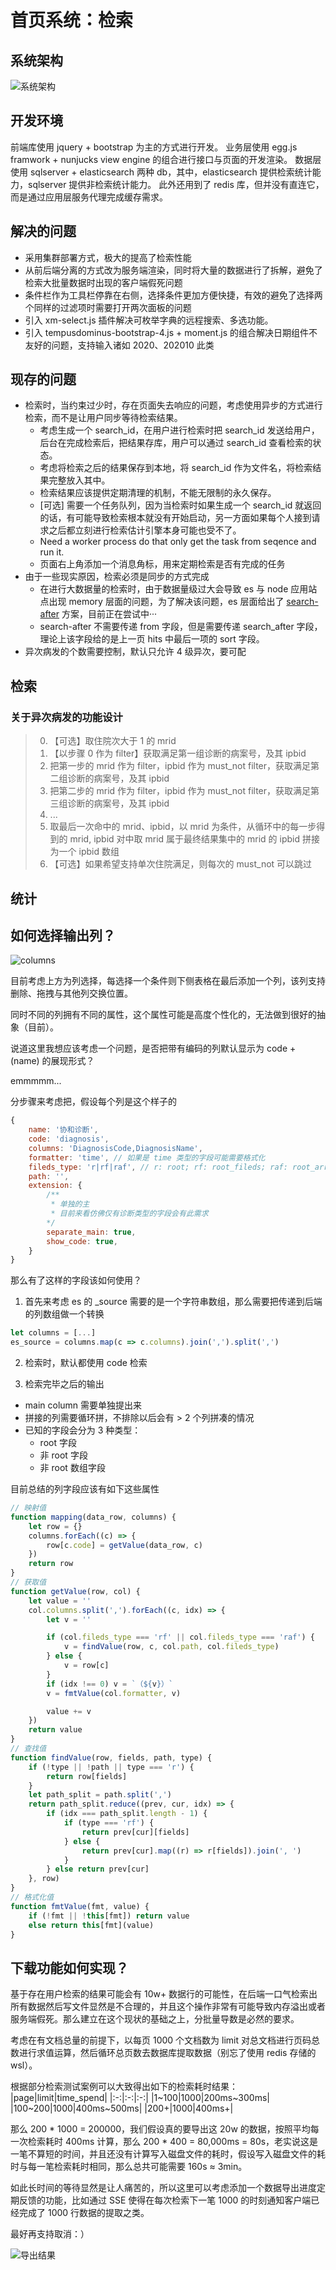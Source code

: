 # 首页系统：检索

## 系统架构

![系统架构](./doc/statistic.png)

## 开发环境

前端库使用 jquery + bootstrap 为主的方式进行开发。
业务层使用 egg.js framwork + nunjucks view engine 的组合进行接口与页面的开发渲染。
数据层使用 sqlserver + elasticsearch 两种 db，其中，elasticsearch 提供检索统计能力，sqlserver 提供非检索统计能力。
此外还用到了 redis 库，但并没有直连它，而是通过应用层服务代理完成缓存需求。

## 解决的问题

-   采用集群部署方式，极大的提高了检索性能
-   从前后端分离的方式改为服务端渲染，同时将大量的数据进行了拆解，避免了检索大批量数据时出现的客户端假死问题
-   条件栏作为工具栏停靠在右侧，选择条件更加方便快捷，有效的避免了选择两个同样的过滤项时需要打开两次面板的问题
-   引入 xm-select.js 插件解决可枚举字典的远程搜索、多选功能。
-   引入 tempusdominus-bootstrap-4.js + moment.js 的组合解决日期组件不友好的问题，支持输入诸如 2020、202010 此类

## 现存的问题

-   检索时，当约束过少时，存在页面失去响应的问题，考虑使用异步的方式进行检索，而不是让用户同步等待检索结果。
    -   考虑生成一个 search_id，在用户进行检索时把 search_id 发送给用户，后台在完成检索后，把结果存库，用户可以通过 search_id 查看检索的状态。
    -   考虑将检索之后的结果保存到本地，将 search_id 作为文件名，将检索结果完整放入其中。
    -   检索结果应该提供定期清理的机制，不能无限制的永久保存。
    -   \[可选\] 需要一个任务队列，因为当检索时如果生成一个 search_id 就返回的话，有可能导致检索根本就没有开始启动，另一方面如果每个人接到请求之后都立刻进行检索估计引擎本身可能也受不了。
    -   Need a worker process do that only get the task from seqence and run it.
    -   页面右上角添加一个消息角标，用来定期检索是否有完成的任务
-   由于一些现实原因，检索必须是同步的方式完成
    -   在进行大数据量的检索时，由于数据量级过大会导致 es 与 node 应用站点出现 memory 层面的问题，为了解决该问题，es 层面给出了 [search-after](https://www.elastic.co/guide/en/elasticsearch/reference/current/paginate-search-results.html#search-after) 方案，目前正在尝试中···
    -   search-after 不需要传递 from 字段，但是需要传递 search_after 字段，理论上该字段给的是上一页 hits 中最后一项的 sort 字段。
-   异次病发的个数需要控制，默认只允许 4 级异次，要可配

## 检索

### 关于异次病发的功能设计

> 0. 【可选】取住院次大于 1 的 mrid
> 1. 【以步骤 0 作为 filter】获取满足第一组诊断的病案号，及其 ipbid
> 2. 把第一步的 mrid 作为 filter，ipbid 作为 must_not filter，获取满足第二组诊断的病案号，及其 ipbid
> 3. 把第二步的 mrid 作为 filter，ipbid 作为 must_not filter，获取满足第三组诊断的病案号，及其 ipbid
> 4. ...
> 5. 取最后一次命中的 mrid、ipbid，以 mrid 为条件，从循环中的每一步得到的 mrid, ipbid 对中取 mrid 属于最终结果集中的 mrid 的 ipbid 拼接为一个 ipbid 数组
> 6. 【可选】如果希望支持单次住院满足，则每次的 must_not 可以跳过

## 统计

## 如何选择输出列？

![columns](./doc/select_output_column.png)

目前考虑上方为列选择，每选择一个条件则下侧表格在最后添加一个列，该列支持删除、拖拽与其他列交换位置。

同时不同的列拥有不同的属性，这个属性可能是高度个性化的，无法做到很好的抽象（目前）。

说道这里我想应该考虑一个问题，是否把带有编码的列默认显示为 code + (name) 的展现形式？

emmmmm...

分步骤来考虑把，假设每个列是这个样子的

```js
{
    name: '协和诊断',
    code: 'diagnosis',
    columns: 'DiagnosisCode,DiagnosisName',
    formatter: 'time', // 如果是 time 类型的字段可能需要格式化
    fileds_type: 'r|rf|raf', // r: root; rf: root_fileds; raf: root_array_fileds;
    path: '',
    extension: {
        /**
         * 单独的主
         * 目前来看仿佛仅有诊断类型的字段会有此需求
        */
        separate_main: true,
        show_code: true,
    }
}
```

那么有了这样的字段该如何使用？

1. 首先来考虑 es 的 \_source 需要的是一个字符串数组，那么需要把传递到后端的列数组做一个转换

```js
let columns = [...]
es_source = columns.map(c => c.columns).join(',').split(',')
```

2. 检索时，默认都使用 code 检索

3. 检索完毕之后的输出

-   main column 需要单独提出来
-   拼接的列需要循环拼，不排除以后会有 > 2 个列拼凑的情况
-   已知的字段会分为 3 种类型：
    -   root 字段
    -   非 root 字段
    -   非 root 数组字段

目前总结的列字段应该有如下这些属性

```js
// 映射值
function mapping(data_row, columns) {
    let row = {}
    columns.forEach((c) => {
        row[c.code] = getValue(data_row, c)
    })
    return row
}
// 获取值
function getValue(row, col) {
    let value = ''
    col.columns.split(',').forEach((c, idx) => {
        let v = ''

        if (col.fileds_type === 'rf' || col.fileds_type === 'raf') {
            v = findValue(row, c, col.path, col.fileds_type)
        } else {
            v = row[c]
        }
        if (idx !== 0) v = `（${v}）`
        v = fmtValue(col.formatter, v)

        value += v
    })
    return value
}
// 查找值
function findValue(row, fields, path, type) {
    if (!type || !path || type === 'r') {
        return row[fields]
    }
    let path_split = path.split(',')
    return path_split.reduce((prev, cur, idx) => {
        if (idx === path_split.length - 1) {
            if (type === 'rf') {
                return prev[cur][fields]
            } else {
                return prev[cur].map((r) => r[fields]).join(', ')
            }
        } else return prev[cur]
    }, row)
}
// 格式化值
function fmtValue(fmt, value) {
    if (!fmt || !this[fmt]) return value
    else return this[fmt](value)
}
```

## 下载功能如何实现？

基于存在用户检索的结果可能会有 10w+ 数据行的可能性，在后端一口气检索出所有数据然后写文件显然是不合理的，并且这个操作非常有可能导致内存溢出或者服务端假死。那么建立在这个现状的基础之上，分批量导数是必然的要求。

考虑在有文档总量的前提下，以每页 1000 个文档数为 limit 对总文档进行页码总数进行求值运算，然后循环总页数去数据库提取数据（别忘了使用 redis 存储的 wsl）。

根据部分检索测试案例可以大致得出如下的检索耗时结果：
|page|limit|time_spend|
|:-:|:-:|:-:|
|1~100|1000|200ms~300ms|
|100~200|1000|400ms~500ms|
|200+|1000|400ms+|

那么 200 \* 1000 = 200000，我们假设真的要导出这 20w 的数据，按照平均每一次检索耗时 400ms 计算，那么 200 \* 400 = 80,000ms = 80s，老实说这是一笔不算短的时间，并且还没有计算写入磁盘文件的耗时，假设写入磁盘文件的耗时与每一笔检索耗时相同，那么总共可能需要 160s ≈ 3min。

如此长时间的等待显然是让人痛苦的，所以这里可以考虑添加一个数据导出进度定期反馈的功能，比如通过 SSE 使得在每次检索下一笔 1000 的时刻通知客户端已经完成了 1000 行数据的提取之类。

最好再支持取消：）

![导出结果](./doc/download_process.png)
